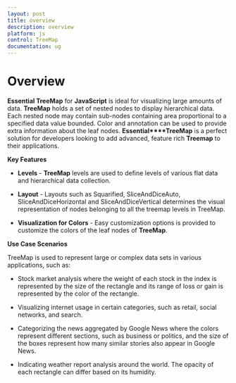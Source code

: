 ```yaml
---
layout: post
title: overview
description: overview
platform: js
control: TreeMap
documentation: ug
---
```


# Overview

**Essential TreeMap** for **JavaScript** is ideal for visualizing large amounts of data. **TreeMap** holds a set of nested nodes to display hierarchical data. Each nested node may contain sub-nodes containing area proportional to a specified data value bounded. Color and annotation can be used to provide extra information about the leaf nodes. **Essential****TreeMap** is a perfect solution for developers looking to add advanced, feature rich **Treemap** to their applications.

**Key Features**

* **Levels**  - **TreeMap** levels are used to define levels of various flat data and hierarchical data collection.

* **Layout** - Layouts such as Squarified, SliceAndDiceAuto, SliceAndDiceHorizontal and SliceAndDiceVertical determines the visual representation of nodes belonging to all the treemap levels in TreeMap.

* **Visualization for Colors** - Easy customization options is provided to customize the colors of the leaf nodes of **TreeMap**.

**Use Case Scenarios**

TreeMap is used to represent large or complex data sets in various applications, such as:

* Stock market analysis where the weight of each stock in the index is represented by the size of the rectangle and its range of loss or gain is represented by the color of the rectangle.

* Visualizing internet usage in certain categories, such as retail, social networks, and search.

* Categorizing the news aggregated by Google News where the colors represent different sections, such as business or politics, and the size of the boxes represent how many similar stories also appear in Google News.

* Indicating weather report analysis around the world. The opacity of each rectangle can differ based on its humidity.



